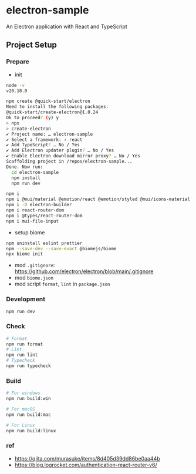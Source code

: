 # electron-sample

An Electron application with React and TypeScript


## Project Setup

### Prepare
- init
```bash
node -v
v20.18.0

npm create @quick-start/electron
Need to install the following packages:
@quick-start/create-electron@1.0.24
Ok to proceed? (y) y
> npx
> create-electron
✔ Project name: … electron-sample
✔ Select a framework: › react
✔ Add TypeScript? … No / Yes
✔ Add Electron updater plugin? … No / Yes
✔ Enable Electron download mirror proxy? … No / Yes
Scaffolding project in /repos/electron-sample...
Done. Now run:
  cd electron-sample
  npm install
  npm run dev
```

```bash
npm i
npm i @mui/material @emotion/react @emotion/styled @mui/icons-material
npm i -D electron-builder
npm i react-router-dom
npm i @types/react-router-dom
npm i mui-file-input
```

- setup biome
```bash
npm uninstall eslint prettier
npm --save-dev --save-exact @biomejs/biome
npx biome init
```

- mod `.gitignore`: https://github.com/electron/electron/blob/main/.gitignore
- mod `biome.json`
- mod script `format`, `lint` in `package.json`

### Development

```bash
npm run dev
```

### Check

```bash
# Format
npm run format
# Lint
npm run lint
# Typecheck
npm run typecheck
```

### Build

```bash
# For windows
npm run build:win

# For macOS
npm run build:mac

# For Linux
npm run build:linux
```

### ref

- https://qiita.com/murasuke/items/8d405d39dd86be0aa44b
- https://blog.logrocket.com/authentication-react-router-v6/

